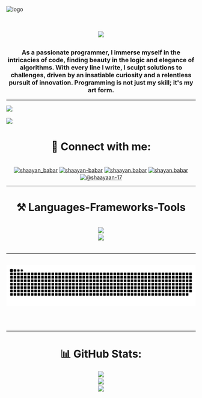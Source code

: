 ![logo](https://user-images.githubusercontent.com/90236635/232446433-d5540fa2-fe28-4bb8-b929-cdb51fe61336.gif)
 <h1 align="center">
    <img src="https://readme-typing-svg.herokuapp.com/?font=Righteous&size=35&center=true&vCenter=true&width=500&height=70&duration=4000&lines=Hey!+GitHub+Fellows+👋;+I'm+Shayan+Babar;" />
</h1>
<h3 align="center">As a passionate programmer, I immerse myself in the intricacies of code, finding beauty in the logic and elegance of algorithms. With every line I write, I sculpt solutions to challenges, driven by an insatiable curiosity and a relentless pursuit of innovation. Programming is not just my skill; it's my art form.</h3>
<hr/>

[![](https://visitcount.itsvg.in/api?id=shayan-babar&icon=7&color=12)](https://visitcount.itsvg.in)

![](https://github-profile-trophy.vercel.app/?username=shayan-babar&theme=radical&no-frame=true&no-bg=false&margin-w=4)
<h1 align="center">🔗 Connect with me:</h1>
<br/>
<div align="center">
<a href="https://twitter.com/shaayan_babar" target="blank"><img align="center" src="https://raw.githubusercontent.com/rahuldkjain/github-profile-readme-generator/master/src/images/icons/Social/twitter.svg" alt="shaayan_babar" height="30" width="40" /></a>
<a href="https://linkedin.com/in/shaayan-babar" target="blank"><img align="center" src="https://raw.githubusercontent.com/rahuldkjain/github-profile-readme-generator/master/src/images/icons/Social/linked-in-alt.svg" alt="shaayan-babar" height="30" width="40" /></a>
<a href="https://fb.com/shaayan.babar" target="blank"><img align="center" src="https://raw.githubusercontent.com/rahuldkjain/github-profile-readme-generator/master/src/images/icons/Social/facebook.svg" alt="shaayan.babar" height="30" width="40" /></a>
<a href="https://instagram.com/shayan.babar" target="blank"><img align="center" src="https://raw.githubusercontent.com/rahuldkjain/github-profile-readme-generator/master/src/images/icons/Social/instagram.svg" alt="shayan.babar" height="30" width="40" /></a>
<a href="https://www.youtube.com/@shaayaan-17" target="blank"><img align="center" src="https://raw.githubusercontent.com/rahuldkjain/github-profile-readme-generator/master/src/images/icons/Social/youtube.svg" alt="@shaayaan-17" height="30" width="40" /></a>
</center>
<br/>
<hr/>
 
<h1 align="center">⚒️ Languages-Frameworks-Tools</h1>
<br/>
<div align="center">
    <img src="https://skillicons.dev/icons?i=bootstrap,html,css,vscode,github,figma,tailwind,git," /><br/>
    <img src="https://skillicons.dev/icons?i=python,javascript,nodejs,typescript,firebase,mongodb,nextjs," /><br>
</div>

<br/>
<hr/>
<div align="center">
  <br>
  <img alt="snake eating my contributions" src="https://raw.githubusercontent.com/salesp07/salesp07/output/github-contribution-grid-snake.svg" />
  
  <br/><br/>
  <hr/>
</div>

# 📊 GitHub Stats:
![](https://github-readme-stats.vercel.app/api?username=shayan-babar&theme=radical&hide_border=false&include_all_commits=false&count_private=false)<br/>
![](https://github-readme-streak-stats.herokuapp.com/?user=shayan-babar&theme=radical&hide_border=false)<br/>
![](https://github-readme-stats.vercel.app/api/top-langs/?username=shayan-babar&theme=radical&hide_border=false&include_all_commits=false&count_private=false&layout=compact)

